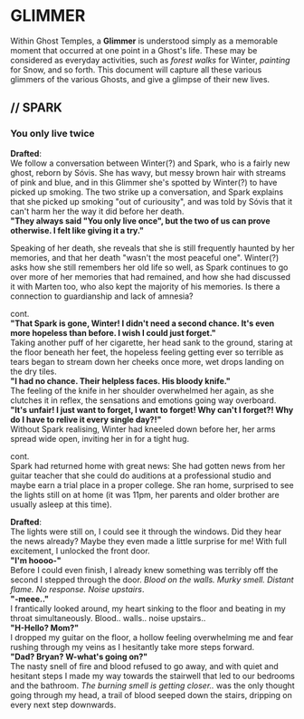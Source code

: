 # GLIMMER
Within Ghost Temples, a **Glimmer** is understood simply as a memorable moment that occurred at one point in a Ghost's life. These may be considered as everyday activities, such as *forest walks* for Winter, *painting* for Snow, and so forth. This document will capture all these various glimmers of the various Ghosts, and give a glimpse of their new lives.

## // SPARK
### You only live twice
**Drafted**: \
We follow a conversation between Winter(?) and Spark, who is a fairly new ghost, reborn by Sóvis. She has wavy, but messy brown hair with streams of pink and blue, and in this Glimmer she's spotted by Winter(?) to have picked up smoking. The two strike up a conversation, and Spark explains that she picked up smoking "out of curiousity", and was told by Sóvis that it can't harm her the way it did before her death. \
**"They always said "You only live once", but the two of us can prove otherwise. I felt like giving it a try."**

Speaking of her death, she reveals that she is still frequently haunted by her memories, and that her death "wasn't the most peaceful one". Winter(?) asks how she still remembers her old life so well, as Spark continues to go over more of her memories that had remained, and how she had discussed it with Marten too, who also kept the majority of his memories. Is there a connection to guardianship and lack of amnesia?
  
cont.  \
**"That Spark is gone, Winter! I didn't need a second chance. It's even more hopeless than before. I wish I could just forget."**  \
Taking another puff of her cigarette, her head sank to the ground, staring at the floor beneath her feet, the hopeless feeling getting ever so terrible as tears began to stream down her cheeks once more, wet drops landing on the dry tiles.  \
**"I had no chance. Their helpless faces. His bloody knife."**  \
The feeling of the knife in her shoulder overwhelmed her again, as she clutches it in reflex, the sensations and emotions going way overboard.  \
**"It's unfair! I just want to forget, I want to forget! Why can't I forget?! Why do I have to relive it every single day?!"**  \
Without Spark realising, Winter had kneeled down before her, her arms spread wide open, inviting her in for a tight hug.  

cont. \
Spark had returned home with great news: She had gotten news from her guitar teacher that she could do auditions at a professional studio and maybe earn a trial place in a proper college. She ran home, surprised to see the lights still on at home (it was 11pm, her parents and older brother are usually asleep at this time).  
  
**Drafted**:  \
The lights were still on, I could see it through the windows. Did they hear the news already? Maybe they even made a little surprise for me! With full excitement, I unlocked the front door.  \
**"I'm hoooo-"**  \
Before I could even finish, I already knew something was terribly off the second I stepped through the door. *Blood on the walls. Murky smell. Distant flame. No response. Noise upstairs*.  \
**"-meee.."**  \
I frantically looked around, my heart sinking to the floor and beating in my throat simultaneously. Blood.. walls.. noise upstairs..  \
**"H-Hello? Mom?"**  \
I dropped my guitar on the floor, a hollow feeling overwhelming me and fear rushing through my veins as I hesitantly take more steps forward.  \
**"Dad? Bryan? W-what's going on?"** \
The nasty snell of fire and blood refused to go away, and with quiet and hesitant steps I made my way towards the stairwell that led to our bedrooms and the bathroom. *The burning smell is getting closer..* was the only thought going through my head, a trail of blood seeped down the stairs, dripping on every next step downwards. 